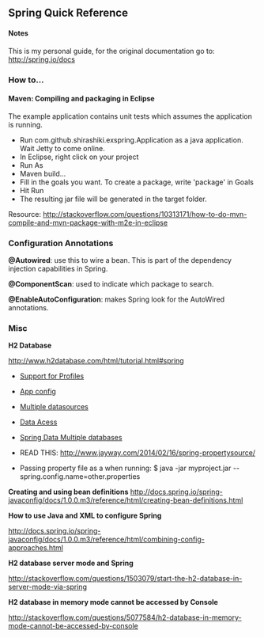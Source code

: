 ## Spring Quick Reference

#### Notes

This is my personal guide, for the original documentation go to: http://spring.io/docs


### How to...

#### Maven: Compiling and packaging in Eclipse

The example application contains unit tests which assumes the application is running.
- Run com.github.shirashiki.exspring.Application as a java application. Wait Jetty to come online.
- In Eclipse, right click on your project
- Run As
- Maven build...
- Fill in the goals you want. To create a package, write 'package' in Goals
- Hit Run
- The resulting jar file will be generated in the target folder.

Resource:
http://stackoverflow.com/questions/10313171/how-to-do-mvn-compile-and-mvn-package-with-m2e-in-eclipse


### Configuration Annotations

**@Autowired**: use this to wire a bean. This is part of the dependency injection capabilities in Spring.

**@ComponentScan**: used to indicate which package to search.

**@EnableAutoConfiguration**: makes Spring look for the AutoWired annotations.


### Misc

**H2 Database**

http://www.h2database.com/html/tutorial.html#spring

- [Support for Profiles](http://www.opencredo.com/2014/02/24/experiences-with-spring-boot)
- [App config](http://docs.spring.io/spring-boot/docs/current/reference/html/boot-features-external-config.html)
- [Multiple datasources](http://stackoverflow.com/questions/23590855/spring-boot-data-hibernate-different-datasources)
- [Data Acess](http://docs.spring.io/spring-boot/docs/current/reference/htmlsingle/#howto-data-access)
- [Spring Data Multiple databases](http://scattercode.co.uk/2013/11/18/spring-data-multiple-databases/)


- READ THIS: http://www.jayway.com/2014/02/16/spring-propertysource/

- Passing property file as a  when running:
$ java -jar myproject.jar --spring.config.name=other.properties



**Creating and using bean definitions**
http://docs.spring.io/spring-javaconfig/docs/1.0.0.m3/reference/html/creating-bean-definitions.html


**How to use Java and XML to configure Spring**

http://docs.spring.io/spring-javaconfig/docs/1.0.0.m3/reference/html/combining-config-approaches.html


**H2 database server mode and Spring**

http://stackoverflow.com/questions/1503079/start-the-h2-database-in-server-mode-via-spring


**H2 database in memory mode cannot be accessed by Console**

http://stackoverflow.com/questions/5077584/h2-database-in-memory-mode-cannot-be-accessed-by-console
